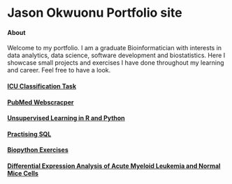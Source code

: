 # Jason Okwuonu Portfolio site

#### About

Welcome to my portfolio. I am a graduate Bioinformatician with interests in data analytics, data science, software development and biostatistics.  Here I showcase small projects and exercises I have done throughout my learning and career. Feel free to have a look.

#### [ICU Classification Task](https://github.com/JasonUUO/Classification-of-ICU-data) 

#### [PubMed Webscracper](https://github.com/JasonUUO/Pubmed_Rabies_Webscraper)

#### [Unsupervised Learning in R and Python](https://github.com/JasonUUO/Unsupervised_learning_R_and_Python)

#### [Practising SQL](https://github.com/JasonUUO/Practising_SQL)


#### [Biopython Exercises](https://github.com/JasonUUO/Biopython_Exercises) 

#### [Differential Expression Analysis of Acute Myeloid Leukemia and Normal Mice Cells](https://github.com/JasonUUO/Differential_Expression_of_AML_and_normal_Mice_Cells) 

